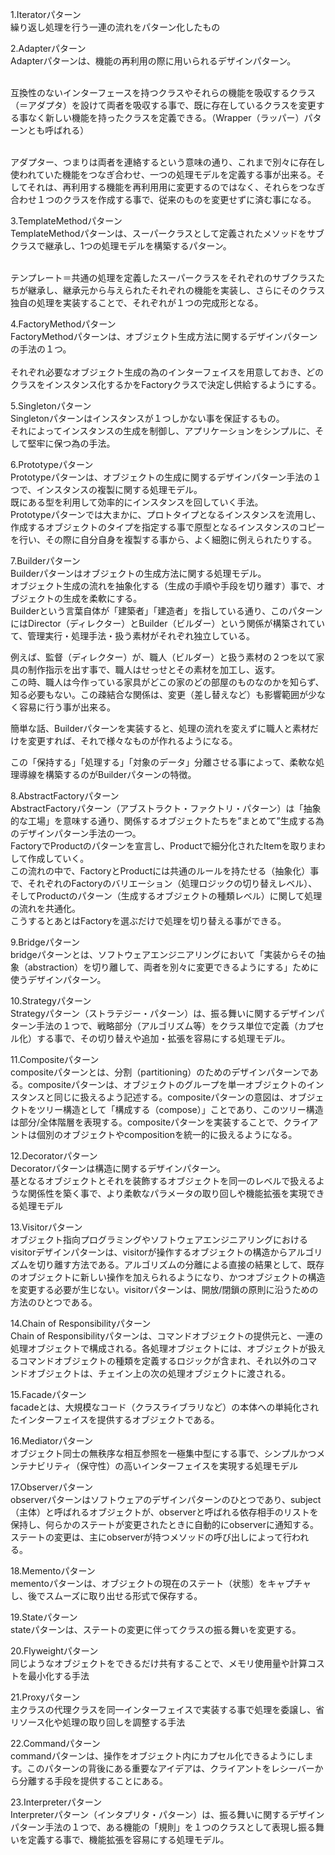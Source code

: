 1.Iteratorパターン<br>
繰り返し処理を行う一連の流れをパターン化したもの

2.Adapterパターン<br>
Adapterパターンは、機能の再利用の際に用いられるデザインパターン。<br><br>

互換性のないインターフェースを持つクラスやそれらの機能を吸収するクラス（＝アダプタ）を設けて両者を吸収する事で、既に存在しているクラスを変更する事なく新しい機能を持ったクラスを定義できる。（Wrapper（ラッパー）パターンとも呼ばれる）<br><br>

アダプター、つまりは両者を連絡するという意味の通り、これまで別々に存在し使われていた機能をつなぎ合わせ、一つの処理モデルを定義する事が出来る。そしてそれは、再利用する機能を再利用用に変更するのではなく、それらをつなぎ合わせ１つのクラスを作成する事で、従来のものを変更せずに済む事になる。<br>

3.TemplateMethodパターン<br>
TemplateMethodパターンは、スーパークラスとして定義されたメソッドをサブクラスで継承し、1つの処理モデルを構築するパターン。<br><br>

テンプレート＝共通の処理を定義したスーパークラスをそれぞれのサブクラスたちが継承し、継承元から与えられたそれぞれの機能を実装し、さらにそのクラス独自の処理を実装することで、それぞれが１つの完成形となる。<br>

4.FactoryMethodパターン<br>
FactoryMethodパターンは、オブジェクト生成方法に関するデザインパターンの手法の１つ。<br>
<br>
それぞれ必要なオブジェクト生成の為のインターフェイスを用意しておき、どのクラスをインスタンス化するかをFactoryクラスで決定し供給するようにする。<br>

5.Singletonパターン<br>
Singletonパターンはインスタンスが１つしかない事を保証するもの。<br>
それによってインスタンスの生成を制御し、アプリケーションをシンプルに、そして堅牢に保つ為の手法。<br>

6.Prototypeパターン<br>
Prototypeパターンは、オブジェクトの生成に関するデザインパターン手法の１つで、インスタンスの複製に関する処理モデル。<br>
既にある型を利用して効率的にインスタンスを回していく手法。<br>
Prototypeパターンでは大まかに、プロトタイプとなるインスタンスを流用し、作成するオブジェクトのタイプを指定する事で原型となるインスタンスのコピーを行い、その際に自分自身を複製する事から、よく細胞に例えられたりする。

7.Builderパターン<br>
Builderパターンはオブジェクトの生成方法に関する処理モデル。<br>
オブジェクト生成の流れを抽象化する（生成の手順や手段を切り離す）事で、オブジェクトの生成を柔軟にする。<br>
Builderという言葉自体が「建築者」「建造者」を指している通り、このパターンにはDirector（ディレクター）とBuilder（ビルダー）という関係が構築されていて、管理実行・処理手法・扱う素材がそれぞれ独立している。

例えば、監督（ディレクター）が、職人（ビルダー）と扱う素材の２つを以て家具の制作指示を出す事で、職人はせっせとその素材を加工し、返す。<br>
この時、職人は今作っている家具がどこの家のどの部屋のものなのかを知らず、知る必要もない。この疎結合な関係は、変更（差し替えなど）も影響範囲が少なく容易に行う事が出来る。<br>

簡単な話、Builderパターンを実装すると、処理の流れを変えずに職人と素材だけを変更すれば、それで様々なものが作れるようになる。<br>

この「保持する」「処理する」「対象のデータ」分離させる事によって、柔軟な処理導線を構築するのがBuilderパターンの特徴。<br>

8.AbstractFactoryパターン<br>
AbstractFactoryパターン（アブストラクト・ファクトリ・パターン）は「抽象的な工場」を意味する通り、関係するオブジェクトたちを”まとめて”生成する為のデザインパターン手法の一つ。<br>
FactoryでProductのパターンを宣言し、Productで細分化されたItemを取りまわして作成していく。<br>
この流れの中で、FactoryとProductには共通のルールを持たせる（抽象化）事で、それぞれのFactoryのバリエーション（処理ロジックの切り替えレベル）、そしてProductのパターン（生成するオブジェクトの種類レベル）に関して処理の流れを共通化。<br>
こうするとあとはFactoryを選ぶだけで処理を切り替える事ができる。<br>

9.Bridgeパターン<br>
bridgeパターンとは、ソフトウェアエンジニアリングにおいて「実装からその抽象（abstraction）を切り離して、両者を別々に変更できるようにする」ために使うデザインパターン。

10.Strategyパターン<br>
Strategyパターン（ストラテジー・パターン）は、振る舞いに関するデザインパターン手法の１つで、戦略部分（アルゴリズム等）をクラス単位で定義（カプセル化）する事で、その切り替えや追加・拡張を容易にする処理モデル。<br>

11.Compositeパターン<br>
compositeパターンとは、分割（partitioning）のためのデザインパターンである。compositeパターンは、オブジェクトのグループを単一オブジェクトのインスタンスと同じに扱えるよう記述する。compositeパターンの意図は、オブジェクトをツリー構造として「構成する（compose）」ことであり、このツリー構造は部分/全体階層を表現する。compositeパターンを実装することで、クライアントは個別のオブジェクトやcompositionを統一的に扱えるようになる。<br>

12.Decoratorパターン<br>
Decoratorパターンは構造に関するデザインパターン。<br>
基となるオブジェクトとそれを装飾するオブジェクトを同一のレベルで扱えるような関係性を築く事で、より柔軟なパラメータの取り回しや機能拡張を実現できる処理モデル

13.Visitorパターン<br>
オブジェクト指向プログラミングやソフトウェアエンジニアリングにおけるvisitorデザインパターンは、visitorが操作するオブジェクトの構造からアルゴリズムを切り離す方法である。アルゴリズムの分離による直接の結果として、既存のオブジェクトに新しい操作を加えられるようになり、かつオブジェクトの構造を変更する必要が生じない。visitorパターンは、開放/閉鎖の原則に沿うための方法のひとつである。<br>

14.Chain of Responsibilityパターン<br>
Chain of Responsibilityパターンは、コマンドオブジェクトの提供元と、一連の処理オブジェクトで構成される。各処理オブジェクトには、オブジェクトが扱えるコマンドオブジェクトの種類を定義するロジックが含まれ、それ以外のコマンドオブジェクトは、チェイン上の次の処理オブジェクトに渡される。<br>

15.Facadeパターン<br>
facadeとは、大規模なコード（クラスライブラリなど）の本体への単純化されたインターフェイスを提供するオブジェクトである。<br>

16.Mediatorパターン<br>
オブジェクト同士の無秩序な相互参照を一極集中型にする事で、シンプルかつメンテナビリティ（保守性）の高いインターフェイスを実現する処理モデル<br>

17.Observerパターン<br>
observerパターンはソフトウェアのデザインパターンのひとつであり、subject（主体）と呼ばれるオブジェクトが、observerと呼ばれる依存相手のリストを保持し、何らかのステートが変更されたときに自動的にobserverに通知する。ステートの変更は、主にobserverが持つメソッドの呼び出しによって行われる。<br>

18.Mementoパターン<br>
mementoパターンは、オブジェクトの現在のステート（状態）をキャプチャし、後でスムーズに取り出せる形式で保存する。<br>

19.Stateパターン<br>
stateパターンは、ステートの変更に伴ってクラスの振る舞いを変更する。<br>

20.Flyweightパターン<br>
同じようなオブジェクトをできるだけ共有することで、メモリ使用量や計算コストを最小化する手法

21.Proxyパターン<br>
主クラスの代理クラスを同一インターフェイスで実装する事で処理を委譲し、省リソース化や処理の取り回しを調整する手法<br>

22.Commandパターン<br>
commandパターンは、操作をオブジェクト内にカプセル化できるようにします。このパターンの背後にある重要なアイデアは、クライアントをレシーバーから分離する手段を提供することにある。<br>

23.Interpreterパターン<br>
Interpreterパターン（インタプリタ・パターン）は、振る舞いに関するデザインパターン手法の１つで、ある機能の「規則」を１つのクラスとして表現し振る舞いを定義する事で、機能拡張を容易にする処理モデル。<br>

